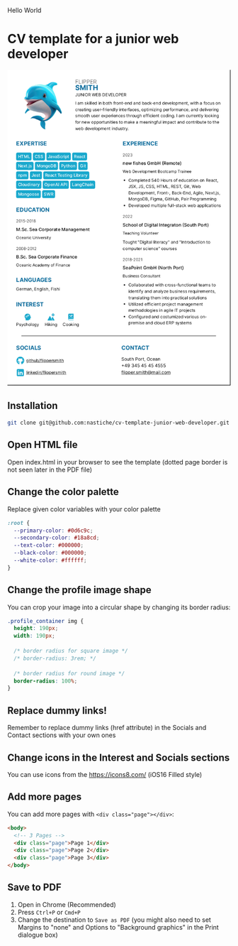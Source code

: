 Hello World

# CV template for a junior web developer

![cv_template](images/cvTemplateScreenshot.png)

## Installation

```bash
git clone git@github.com:nastiche/cv-template-junior-web-developer.git
```

## Open HTML file

Open index.html in your browser to see the template (dotted page border is not seen later in the PDF file)

## Change the color palette

Replace given color variables with your color palette

```css
:root {
  --primary-color: #0d6c9c;
  --secondary-color: #18a8cd;
  --text-color: #000000;
  --black-color: #000000;
  --white-color: #ffffff;
}
```

## Change the profile image shape

You can crop your image into a circular shape by changing its border radius:

```css
.profile_container img {
  height: 190px;
  width: 190px;

  /* border radius for square image */
  /* border-radius: 3rem; */

  /* border radius for round image */
  border-radius: 100%;
}
```

## Replace dummy links!

Remember to replace dummy links (href attribute) in the Socials and Contact sections with your own ones

## Change icons in the Interest and Socials sections

You can use icons from the https://icons8.com/ (iOS16 Filled style)

## Add more pages

You can add more pages with `<div class="page"></div>`:

```html
<body>
  <!-- 3 Pages -->
  <div class="page">Page 1</div>
  <div class="page">Page 2</div>
  <div class="page">Page 3</div>
</body>
```

## Save to PDF

1. Open in Chrome (Recommended)
2. Press `Ctrl+P` or `Cmd+P`
3. Change the destination to `Save as PDF` (you might also need to set Margins to "none" and Options to "Background graphics" in the Print dialogue box)
